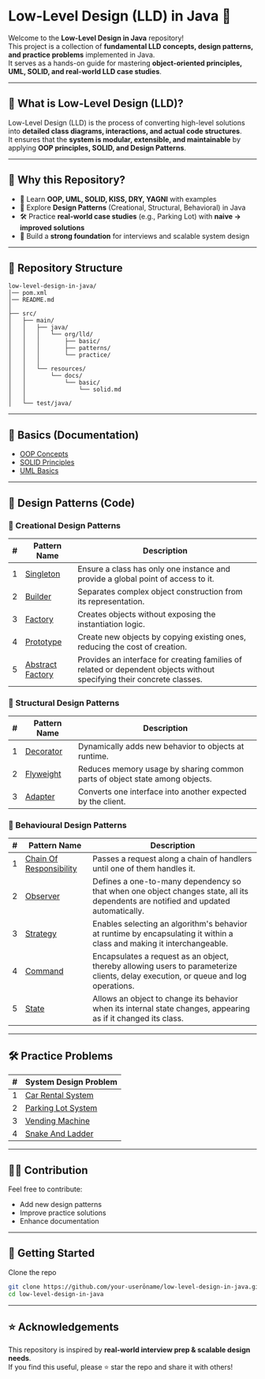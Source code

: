# Low-Level Design (LLD) in Java 🚀

Welcome to the **Low-Level Design in Java** repository!  
This project is a collection of **fundamental LLD concepts, design patterns, and practice problems** implemented in
Java.  
It serves as a hands-on guide for mastering **object-oriented principles, UML, SOLID, and real-world LLD case studies**.

---

## 📖 What is Low-Level Design (LLD)?

Low-Level Design (LLD) is the process of converting high-level solutions into **detailed class diagrams, interactions,
and actual code structures**.  
It ensures that the **system is modular, extensible, and maintainable** by applying **OOP principles, SOLID, and Design
Patterns**.

---

## 🎯 Why this Repository?

- 📘 Learn **OOP, UML, SOLID, KISS, DRY, YAGNI** with examples
- 🔹 Explore **Design Patterns** (Creational, Structural, Behavioral) in Java
- 🛠 Practice **real-world case studies** (e.g., Parking Lot) with **naive → improved solutions**
- 🧩 Build a **strong foundation** for interviews and scalable system design

---

## 📂 Repository Structure

```
low-level-design-in-java/
│── pom.xml
│── README.md
│
├── src/
│   ├── main/
│   │   ├── java/
│   │   │   └── org/lld/
│   │   │       ├── basic/
│   │   │       ├── patterns/
│   │   │       └── practice/
│   │   │
│   │   └── resources/
│   │       └── docs/
│   │           └── basic/
│   │               └── solid.md
│   │
│   └── test/java/
```

---

## 📘 Basics (Documentation)

- [OOP Concepts](src/main/resources/docs/basic/oop.md)
- [SOLID Principles](src/main/resources/docs/basic/solid.md)
- [UML Basics](src/main/resources/docs/basic/uml.md)

---

## 🔹 Design Patterns (Code)

### 🔨 Creational Design Patterns

| # | Pattern Name                                                                    | Description                                                                                                            |
|---|---------------------------------------------------------------------------------|------------------------------------------------------------------------------------------------------------------------|
| 1 | [Singleton](./src/main/java/org/lld/patterns/creational/singleton)              | Ensure a class has only one instance and provide a global point of access to it.                                       |
| 2 | [Builder](./src/main/java/org/lld/patterns/creational/builder)                  | Separates complex object construction from its representation.                                                         |
| 3 | [Factory](./src/main/java/org/lld/patterns/creational/factory)                  | Creates objects without exposing the instantiation logic.                                                              |
| 4 | [Prototype](./src/main/java/org/lld/patterns/creational/prototype)              | Create new objects by copying existing ones, reducing the cost of creation.                                            |
| 5 | [Abstract Factory](./src/main/java/org/lld/patterns/creational/abstractFactory) | Provides an interface for creating families of related or dependent objects without specifying their concrete classes. |

### 🧱 Structural Design Patterns

| # | Pattern Name                                                       | Description                                                                 |
|---|--------------------------------------------------------------------|-----------------------------------------------------------------------------|
| 1 | [Decorator](./src/main/java/org/lld/patterns/structural/decorator) | Dynamically adds new behavior to objects at runtime.                        |
| 2 | [Flyweight](./src/main/java/org/lld/patterns/structural/flyweight) | Reduces memory usage by sharing common parts of object state among objects. |
| 3 | [Adapter](./src/main/java/org/lld/patterns/structural/adapter)     | Converts one interface into another expected by the client.                 |

### 🧠 Behavioural Design Patterns

| # | Pattern Name                                                                                  | Description                                                                                                                        |
|---|-----------------------------------------------------------------------------------------------|------------------------------------------------------------------------------------------------------------------------------------|
| 1 | [Chain Of Responsibility](./src/main/java/org/lld/patterns/behavioural/chainOfResponsibility) | Passes a request along a chain of handlers until one of them handles it.                                                           |
| 2 | [Observer](./src/main/java/org/lld/patterns/behavioural/observer)                             | Defines a one-to-many dependency so that when one object changes state, all its dependents are notified and updated automatically. |
| 3 | [Strategy](./src/main/java/org/lld/patterns/behavioural/strategy)                             | Enables selecting an algorithm's behavior at runtime by encapsulating it within a class and making it interchangeable.             |
| 4 | [Command](./src/main/java/org/lld/patterns/behavioural/command)                               | Encapsulates a request as an object, thereby allowing users to parameterize clients, delay execution, or queue and log operations. |
| 5 | [State](./src/main/java/org/lld/patterns/behavioural/state)                                   | Allows an object to change its behavior when its internal state changes, appearing as if it changed its class.                     |

---

## 🛠 Practice Problems

| # | System Design Problem                                                            |
|---|----------------------------------------------------------------------------------|
| 1 | [Car Rental System](./src/main/java/org/lld/practice/design_car_rental_system)   |
| 2 | [Parking Lot System](./src/main/java/org/lld/practice/design_parking_lot_system) |
| 3 | [Vending Machine](./src/main/java/org/lld/practice/design_vending_machine)       |
| 4 | [Snake And Ladder](./src/main/java/org/lld/practice/design_snake_and_ladder)     |

---

## 🧑‍💻 Contribution

Feel free to contribute:

- Add new design patterns
- Improve practice solutions
- Enhance documentation

---

## 🚀 Getting Started

Clone the repo

   ```bash
   git clone https://github.com/your-userōname/low-level-design-in-java.git
   cd low-level-design-in-java
   ```

---

## ⭐ Acknowledgements

This repository is inspired by **real-world interview prep & scalable design needs**.  
If you find this useful, please ⭐ star the repo and share it with others!
